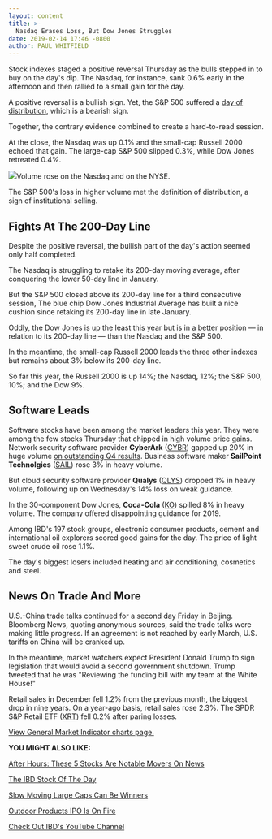 ```yaml
---
layout: content
title: >-
  Nasdaq Erases Loss, But Dow Jones Struggles
date: 2019-02-14 17:46 -0800
author: PAUL WHITFIELD
---
```






Stock indexes staged a positive reversal Thursday as the bulls stepped in to buy on the day's dip. The Nasdaq, for instance, sank 0.6% early in the afternoon and then rallied to a small gain for the day.




A positive reversal is a bullish sign. Yet, the S&P 500 suffered a [day of distribution](https://www.investors.com/how-to-invest/investors-corner/how-to-spot-stock-market-tops-track-the-distribution-days/), which is a bearish sign.


Together, the contrary evidence combined to create a hard-to-read session.


At the close, the Nasdaq was up 0.1% and the small-cap Russell 2000 echoed that gain. The large-cap S&P 500 slipped 0.3%, while Dow Jones retreated 0.4%.


![](https://www.investors.com/wp-content/uploads/2019/02/MP_2x1_021419-268x300.jpg)Volume rose on the Nasdaq and on the NYSE.


The S&P 500's loss in higher volume met the definition of distribution, a sign of institutional selling.


Fights At The 200-Day Line
--------------------------


Despite the positive reversal, the bullish part of the day's action seemed only half completed.


The Nasdaq is struggling to retake its 200-day moving average, after conquering the lower 50-day line in January.


But the S&P 500 closed above its 200-day line for a third consecutive session, The blue chip Dow Jones Industrial Average has built a nice cushion since retaking its 200-day line in late January.


Oddly, the Dow Jones is up the least this year but is in a better position — in relation to its 200-day line — than the Nasdaq and the S&P 500.


In the meantime, the small-cap Russell 2000 leads the three other indexes but remains about 3% below its 200-day line.


So far this year, the Russell 2000 is up 14%; the Nasdaq, 12%; the S&P 500, 10%; and the Dow 9%.


Software Leads
--------------


Software stocks have been among the market leaders this year. They were among the few stocks Thursday that chipped in high volume price gains. Network security software provider **CyberArk** ([CYBR](https://research.investors.com/quote.aspx?symbol=CYBR)) gapped up 20% in huge volume [on outstanding Q4 results](https://www.investors.com/news/technology/cyberark-earnings-cybr-stock/). Business software maker **SailPoint Technolgies** ([SAIL](https://research.investors.com/quote.aspx?symbol=SAIL)) rose 3% in heavy volume.


But cloud security software provider **Qualys** ([QLYS](https://research.investors.com/quote.aspx?symbol=QLYS)) dropped 1% in heavy volume, following up on Wednesday's 14% loss on weak guidance.


In the 30-component Dow Jones, **Coca-Cola** ([KO](https://research.investors.com/quote.aspx?symbol=KO)) spilled 8% in heavy volume. The company offered disappointing guidance for 2019.


Among IBD's 197 stock groups, electronic consumer products, cement and international oil explorers scored good gains for the day. The price of light sweet crude oil rose 1.1%.


The day's biggest losers included heating and air conditioning, cosmetics and steel.


News On Trade And More
----------------------


U.S.-China trade talks continued for a second day Friday in Beijing. Bloomberg News, quoting anonymous sources, said the trade talks were making little progress. If an agreement is not reached by early March, U.S. tariffs on China will be cranked up.


In the meantime, market watchers expect President Donald Trump to sign legislation that would avoid a second government shutdown. Trump tweeted that he was "Reviewing the funding bill with my team at the White House!"


Retail sales in December fell 1.2% from the previous month, the biggest drop in nine years. On a year-ago basis, retail sales rose 2.3%. The SPDR S&P Retail ETF ([XRT](https://research.investors.com/quote.aspx?symbol=XRT)) fell 0.2% after paring losses.


[View General Market Indicator charts page.](https://www.investors.com/wp-content/uploads/2019/02/IBD1402152507GMI2.pdf)


**YOU MIGHT ALSO LIKE:**


[After Hours: These 5 Stocks Are Notable Movers On News](https://www.investors.com/market-trend/stock-market-today/dow-jones-futures-arista-nvidia-earnings-warren-buffett-apple-stock-market-rally/)


[The IBD Stock Of The Day](https://www.investors.com/research/ibd-stock-of-the-day/)


[Slow Moving Large Caps Can Be Winners](https://www.investors.com/how-to-invest/investors-corner/big-cap-stocks-can-be-winners/)


[Outdoor Products IPO Is On Fire](https://www.investors.com/stock-lists/new-highs/yeti-earnings-q4-2018-yeti-stock/)


[Check Out IBD's YouTube Channel](https://www.youtube.com/investorsbusinessdaily)




